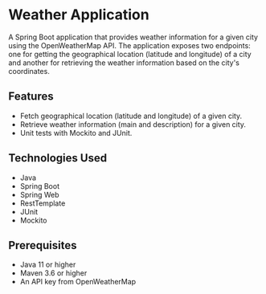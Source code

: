 # Weather Application

A Spring Boot application that provides weather information for a given city using the OpenWeatherMap API. The application exposes two endpoints: one for getting the geographical location (latitude and longitude) of a city and another for retrieving the weather information based on the city's coordinates.

## Features

- Fetch geographical location (latitude and longitude) of a given city.
- Retrieve weather information (main and description) for a given city.
- Unit tests with Mockito and JUnit.

## Technologies Used

- Java
- Spring Boot
- Spring Web
- RestTemplate
- JUnit
- Mockito

## Prerequisites

- Java 11 or higher
- Maven 3.6 or higher
- An API key from OpenWeatherMap
